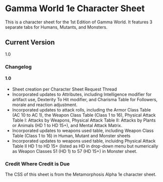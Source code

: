 # Gamma World 1e Character Sheet

This is a character sheet for the 1st Edition of Gamma World.  It features 3 separate tabs for Humans, Mutants, and Monsters.

## Current Version
1.0

### Changelog

#### 1.0
* Sheet creation per Character Sheet Request Thread
* Incorporated updates to Attributes, including Intelligence modifier for artifact use, Dexterity To Hit modifier, and Charisma Table for Followers, morale and reaction adjustment.
* Incorporated updates to attack rolls, including the Armor Class Table (AC 10 to AC 1), the Weapon Class Table (Class 1 to 16), Physical Attack Table I: Attacks by Weapons, Physical Attack Table II: Attacks by Plants or Animals (HD 1 to HD 15+), and Mental Attack Matrix.
* Incorporated updates to weapons used table, including Weapon Class Table (Class 1 to 16) in Human, Mutant and Monster sheets
* Incorporated updates to weapons used table, incluidng Physical Attack Table II HD 1 to HD 15+ (listed as HD in drop-down menu but numerically as Weapon Classes 51 (HD 1) to 57 (HD 15+) in Monster sheet.


### Credit Where Credit is Due
The CSS of this sheet is from the Metamorphosis Alpha 1e character sheet.
